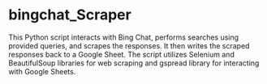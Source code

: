 # bingchat_Scraper
This Python script interacts with Bing Chat, performs searches using provided queries, and scrapes the responses. It then writes the scraped responses back to a Google Sheet. The script utilizes Selenium and BeautifulSoup libraries for web scraping and gspread library for interacting with Google Sheets.
